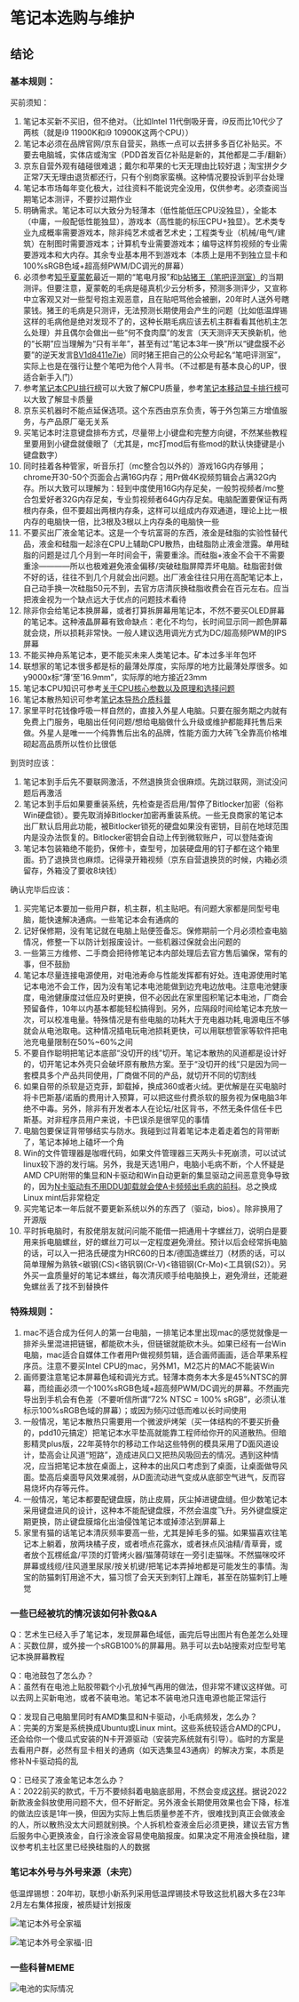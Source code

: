 # 笔记本选购与维护

## 结论

### 基本规则：

买前须知：

1. 笔记本买新不买旧，但不绝对。（比如Intel 11代倒吸牙膏，i9反而比10代少了两核（就是i9 11900K和i9 10900K这两个CPU））
2. 笔记本必须在品牌官网/京东自营买，熟练一点可以去拼多多百亿补贴买。不要去电脑城，实体店或淘宝（PDD首发百亿补贴是新的，其他都是二手/翻新）
3. 京东自营外观有磕碰很难退；戴尔和苹果的七天无理由比较好退；淘宝拼夕夕正常7天无理由退货都还行，只有个别商家蛮横。这种情况要投诉到平台处理
4. 笔记本市场每年变化极大，过往资料不能说完全没用，仅供参考。必须查阅当期笔记本测评，不要抄过期作业
5. 明确需求。笔记本可以大致分为轻薄本（低性能低压CPU没独显），全能本（中庸，一般配低性能独显），游戏本（高性能的标压CPU+独显）。艺术类专业九成概率需要游戏本，除非纯艺术或者艺术史；工程类专业（机械/电气/建筑）在制图时需要游戏本；计算机专业需要游戏本；编导这样剪视频的专业需要游戏本和大内存。其余专业基本用不到游戏本（本质上是用不到独立显卡和100%sRGB色域+超高频PWM/DC调光的屏幕）
6. 必须参考[知乎夏蒙乾](https://www.zhihu.com/people/xiamengqian)最近一期的“笔电月报”和[b站猪王（笔吧评测室）](https://b23.tv/yj9AxC0)的当期测评。但要注意，夏蒙乾的毛病是碰真机少云分析多，预测多测评少，又宣称中立客观又对一些型号抱主观恶意，且在贴吧骂他会被删，20年时人送外号瞎蒙钱。猪王的毛病是只测评，无法预测长期使用会产生的问题（比如低温焊锡这样的毛病他是绝对发现不了的，这种长期毛病应该去机主群看看其他机主怎么处理）并且偶尔会做出一些“何不食肉糜”的发言（天天测评天天换新机，他的“长期”应当理解为“只有半年”，甚至有过“笔记本3年一换”所以“键盘膜不必要”的逆天发言[BV1d8411e7ie](https://b23.tv/CIGPKRh)）同时猪王把自己的公众号起名“笔吧评测室”，实际上也是在强行让整个笔吧为他个人背书。（不过都是有基本良心的UP，很适合新手入门）
7. 参考[笔记本CPU排行榜](https://rank.kkj.cn/Computer77.shtml)可以大致了解CPU质量，参考[笔记本移动显卡排行榜](https://rank.kkj.cn/Computer75.shtml)可以大致了解显卡质量
8. 京东买机器时不能点延保选项。这个东西由京东负责，等于外包第三方增值服务，与产品原厂毫无关系
9. 买笔记本时注意键盘排布方式，尽量带上小键盘和完整方向键，不然某些教程里要用到小键盘就傻眼了（尤其是，mc打mod后有些mod的默认快捷键是小键盘数字）
10. 同时挂着各种管家，听音乐打（mc整合包以外的）游戏16G内存够用；chrome开30-50个页面会占满16G内存；用Pr做4K视频剪辑会占满32G内存。所以大致可以理解为：轻到中度使用16G内存足矣，一般剪视频者/mc整合包爱好者32G内存足矣，专业剪视频者64G内存足矣。电脑配置要保证有两根内存条，但不要超出两根内存条，这样可以组成内存双通道，理论上比一根内存的电脑快一倍，比3根及3根以上内存条的电脑快一些
11. 不要买出厂液金笔记本。这是一个专坑富哥的东西，液金是硅脂的实验性替代品，液金和硅脂一起涂在CPU上辅助CPU散热，由硅脂防止液金泄露。单用硅脂的问题是过几个月到一年时间会干，需要重涂。而硅脂+液金不会干不需要重涂————所以也极难避免液金偏移/突破硅脂屏障弄坏电脑。硅脂密封做不好的话，往往不到几个月就会出问题。出厂液金往往只用在高配笔记本上，自己动手换一次硅脂50元不到，去官方店清灰换硅脂收费会在百元左右。应当把液金视为一个缺点远大于优点的问题技术看待
12. 除非你会给笔记本换屏幕，或者打算拆屏幕用笔记本，不然不要买OLED屏幕的笔记本。这种液晶屏幕有致命缺点：老化不均匀，长时间显示同一颜色屏幕就会烧，所以损耗非常快。一般人建议选用调光方式为DC/超高频PWM的IPS屏幕
13. 不能买神舟系笔记本，更不能买未来人类笔记本。矿本过多半年包坏
14. 联想家的笔记本很多都是标的最薄处厚度，实际厚的地方比最薄处厚很多。如y9000x标“薄‘至’16.9mm”，实际厚的地方接近23mm
15. 笔记本CPU知识可参考[关于CPU核心参数以及原理和选择问题](https://tieba.baidu.com/p/7147505577?&share=9105&fr=sharewise&unique=E7693205A4D8C11829FC3CE20C735D43)
16. 笔记本散热知识可参考[笔记本导热介质科普](https://tieba.baidu.com/p/7505349977?&share=9105&fr=sharewise&unique=C823222823EB5AD34A4ACF6BAE0F8AA4)
17. 家里平时花钱像呼吸一样自然的，直接入外星人电脑。只要在服务期之内就有免费上门服务，电脑出任何问题/想给电脑做什么升级或维护都能拜托售后来做。外星人是唯一一个纯靠售后出名的品牌，性能方面力大砖飞全靠高价格堆砌起高品质所以性价比很低

到货时应该：

1. 笔记本到手后先不要联网激活，不然退换货会很麻烦。先跳过联网，测试没问题后再激活
2. 笔记本到手后如果要重装系统，先检查是否启用/暂停了Bitlocker加密（俗称Win硬盘锁）。要先取消掉Bitlocker加密再重装系统。一些无良商家的笔记本出厂默认启用此功能，被Bitlocker锁死的硬盘如果没有密钥，目前在地球范围内是没办法恢复的。Bitlocker密钥会自动上传到微软账户，可以登陆查询
3. 笔记本包装箱绝不能扔，保修卡，查型号，加装硬盘用的钉子都在这个箱里面。扔了退换货也麻烦。记得录开箱视频（京东自营退换货的时候，内箱必须留存，外箱没了要收8块钱）

确认完毕后应该：

1. 买完笔记本要加一些用户群，机主群，机主贴吧。有问题大家都是同型号电脑，能快速解决通病。一些笔记本会有通病的
2. 记好保修期，没有笔记就在电脑上贴便签备忘。保修期前一个月必须检查电脑情况，修整一下以防计划报废设计。一些机器过保就会出问题的
3. 一些第三方维修、二手商会把待修笔记本内部处理后去官方售后骗保，常有的事，但不鼓励
4. 笔记本尽量连接电源使用，对电池寿命与性能发挥都有好处。连电源使用时笔记本电池不会工作，因为没有笔记本电池能做到边充电边放电。注意电池健康度，电池健康度过低应及时更换，但不必因此在家里囤积笔记本电池，厂商会预留备件，10年以内基本都能轻松搞得到。另外，应隔段时间给笔记本充放一次，可以校准电量。特殊情况是有些电脑的功耗大于充电器功耗,电源电压不够就会从电池取电。这种情况插电玩电池损耗更快，可以用联想管家等软件把电池充电量限制在50%~60%之间
5. 不要自作聪明把笔记本底部“没切开的线”切开。笔记本散热的风道都是设计好的，切开笔记本外壳只会破坏原有散热方案。至于“没切开的线”只是因为同一套模具多个产品共同使用，厂商做不同的产品，就切开不同的切割线
6. 如果自带的杀软是迈克菲，卸载掉，换成360或者火绒。更优解是在买电脑时将卡巴斯基/诺盾的费用计入预算，可以把这些付费杀软的服务视为保电脑3年绝不中毒。另外，除非有开发者本人在论坛/社区背书，不然无条件信任卡巴斯基。对非程序员用户来说，卡巴误杀是很罕见的事情
7. 电脑包要保证背带够结实与防水。我碰到过背着笔记本走着走着包的背带断了，笔记本掉地上磕坏一个角
8. Win的文件管理器是咖喱代码，如果文件管理器三天两头卡死崩溃，可以试试linux较下游的发行端。另外，我是天选1用户，电脑小毛病不断，个人怀疑是AMD CPU附带的集显和N卡驱动和Win自动更新的集显驱动之间恶意竞争导致的，因为[N卡驱动有不用DDU卸载就会使A卡频频出毛病的前科](http://tieba.baidu.com/p/8103999281)。总之换成Linux mint后非常稳定
9. 买完笔记本一年后就不要更新系统以外的东西了（驱动，bios）。除非换用了开源版
10. 平时拆电脑时，有胶佬朋友就问问能不能借一把通用十字螺丝刀，说明白是要用来拆电脑螺丝，好的螺丝刀可以一定程度避免滑丝。预计以后会经常拆电脑的话，可以入一把洛氏硬度为HRC60的日本/德国造螺丝刀（材质的话，可以简单理解为熟铁<碳钢(CS)<铬钒钢(Cr-V)<铬钼钢(Cr-Mo)<工具钢(S2)）。另外买一盒质量好的笔记本螺丝，每次清灰顺手给电脑换上，避免滑丝，还能避免螺丝丢了找不到替换件

### 特殊规则：

1. mac不适合成为任何人的第一台电脑，一排笔记本里出现mac的感觉就像是一排斧头里混进把链锯，都能砍木头，但链锯就能砍木头。如果已经有一台Win电脑，mac适合自媒体工作者用Pr做视频剪辑，适合画师画画，适合苹果系程序员。注意不要买Intel CPU的mac，另外M1，M2芯片的MAC不能装Win
2. 画师要注意笔记本屏幕色域和调光方式。轻薄本商务本大多是45%NTSC的屏幕，而绘画必须一个100%sRGB色域+超高频PWM/DC调光的屏幕。不然画完导出到手机会有色差（不要听信所谓“72% NTSC = 100% sRGB”，必须认准标示100%sRGB色域的屏幕）；或因为频闪过低而难以长时间使用
3. 一般情况，笔记本散热只需要用一个微波炉烤架（买一体结构的不要买折叠的，pdd10元搞定）把笔记本水平垫高就能靠工程师给你开的风道散热。但暗影精灵plus版，22年英特尔的移动工作站这些特例的模具采用了D面风道设计，垫高会让风道“短路”，造成进风口又把热风吸回去的情况。遇到这种情况，应当把笔记本放在桌面上，这种本的出风口考虑到了桌面，让桌面做导风面。垫高后桌面导风效果减弱，从D面流动进气变成从底部空气进气，反而容易烧坏内存等元件。
4. 一般情况，笔记本都要配键盘膜，防止皮屑，灰尘掉进键盘缝。但少数笔记本采用键盘进风的设计，这种本不能配键盘膜，不然会温度飞升。另外键盘膜定期更换，防止键盘膜熔化出油侵蚀笔记本或掉漆沾到屏幕上
5. 家里有猫的话笔记本清灰频率要高一些，尤其是掉毛多的猫。如果猫喜欢往笔记本上躺着，放两块橘子皮，或者喷点花露水，或者抹点风油精/青草膏，或者放个瓦楞纸盒/平顶的灯管烤火器/猫薄荷球在一旁引走猫咪。不然猫咪咬坏屏幕或线缆/往风道里尿尿/按关机键/把笔记本弄掉地都是可能发生的事情。淘宝的防猫刺钉用途不大，猫习惯了会天天到刺钉上蹭毛，甚至在防猫刺钉上睡觉

### 一些已经被坑的情况该如何补救Q&A

Q：艺术生已经入手了笔记本，发现屏幕色域低，画完后导出图片有色差怎么处理<br>
A：买数位屏，或外接一个sRGB100%的屏幕用。熟手可以去b站搜索对应型号笔记本换屏幕教程<br>

Q：电池鼓包了怎么办？<br>
A：虽然有在电池上贴胶带戳个小孔放掉气再用的做法，但非常不建议这样做。可以去网上买新电池，或者不装电池。笔记本不装电池只连电源也能正常运行<br>

Q：发现自己电脑里同时有AMD集显和N卡驱动，小毛病频发，怎么办？<br>
A：完美的方案是系统换成Ubuntu或Linux mint。这些系统较适合AMD的CPU，还会给你一个傻瓜式安装的N卡开源驱动（安装完系统就有引导）。临时的方案是去看用户群，必然有显卡相关的通病（如天选集显43通病）的解决方案，本质是修补N卡驱动捣的乱<br>

Q：已经买了液金笔记本怎么办？<br>
A：2022前买的款式，千万不要倾斜着电脑底部用，不然会变成[这样](https://b23.tv/GnUNOM9)。据说2022新款液金斜放使用问题不大，但不好断定。另外液金长期使用效果也会下降，标准的做法应该是1年一换，但因为实际上售后质量参差不齐，很难找到真正会做液金的人，所以散热没太大问题就别换。个人拆机检查液金后必须更换，建议去官方售后服务中心更换液金，自行涂液金容易使电脑报废。如果决定不用液金换硅脂，建议参考机主社区里已经换硅脂的人的数据<br>

### 笔记本外号与外号来源（未完）

低温焊锡想：20年初，联想小新系列采用低温焊锡技术导致这批机器大多在23年2月左右集体报废，被质疑计划报废<br>

![笔记本外号全家福](https://github.com/AX7t7wrygZomkE4A/Shoggoth_notes/blob/main/%E7%9F%A5%E8%AF%86/%E7%94%B5%E5%AD%90%E7%9F%A5%E8%AF%86/%E7%A1%AC%E4%BB%B6%E8%AE%BE%E5%A4%87/%E7%AC%94%E8%AE%B0%E6%9C%AC%E9%80%89%E8%B4%AD/attachments/%E7%AC%94%E8%AE%B0%E6%9C%AC%E5%A4%96%E5%8F%B7%E5%85%A8%E5%AE%B6%E7%A6%8F.jpg)

![笔记本外号全家福-旧](https://github.com/AX7t7wrygZomkE4A/Shoggoth_notes/blob/main/%E7%9F%A5%E8%AF%86/%E7%94%B5%E5%AD%90%E7%9F%A5%E8%AF%86/%E7%A1%AC%E4%BB%B6%E8%AE%BE%E5%A4%87/%E7%AC%94%E8%AE%B0%E6%9C%AC%E9%80%89%E8%B4%AD/attachments/%E7%AC%94%E8%AE%B0%E6%9C%AC%E5%A4%96%E5%8F%B7%E5%85%A8%E5%AE%B6%E7%A6%8F-%E6%97%A7.jpg)

### 一些科普MEME

![电池的实际情况](https://github.com/AX7t7wrygZomkE4A/Shoggoth_notes/blob/main/%E7%9F%A5%E8%AF%86/%E7%94%B5%E5%AD%90%E7%9F%A5%E8%AF%86/%E7%A1%AC%E4%BB%B6%E8%AE%BE%E5%A4%87/%E7%AC%94%E8%AE%B0%E6%9C%AC%E9%80%89%E8%B4%AD/attachments/%E7%94%B5%E6%B1%A0%E7%9A%84%E5%AE%9E%E9%99%85%E6%83%85%E5%86%B5.jpg)
